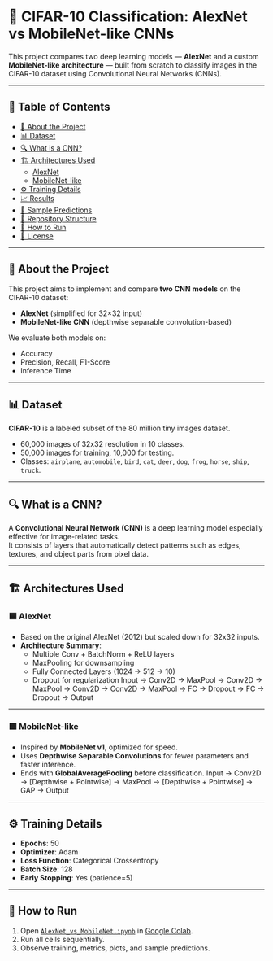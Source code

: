 # 🧠 CIFAR-10 Classification: AlexNet vs MobileNet-like CNNs

This project compares two deep learning models — **AlexNet** and a custom **MobileNet-like architecture** — built from scratch to classify images in the CIFAR-10 dataset using Convolutional Neural Networks (CNNs).

---

## 📌 Table of Contents

- [📖 About the Project](#-about-the-project)
- [📊 Dataset](#-dataset)
- [🔍 What is a CNN?](#-what-is-a-cnn)
- [🏗️ Architectures Used](#-architectures-used)
  - [AlexNet](#alexnet)
  - [MobileNet-like](#mobilenet-like)
- [⚙️ Training Details](#-training-details)
- [📈 Results](#-results)
- [🧪 Sample Predictions](#-sample-predictions)
- [📂 Repository Structure](#-repository-structure)
- [🚀 How to Run](#-how-to-run)
- [📝 License](#-license)

---

## 📖 About the Project

This project aims to implement and compare **two CNN models** on the CIFAR-10 dataset:
- **AlexNet** (simplified for 32×32 input)
- **MobileNet-like CNN** (depthwise separable convolution-based)

We evaluate both models on:
- Accuracy
- Precision, Recall, F1-Score
- Inference Time

---

## 📊 Dataset

**CIFAR-10** is a labeled subset of the 80 million tiny images dataset.  
- 60,000 images of 32x32 resolution in 10 classes.
- 50,000 images for training, 10,000 for testing.
- Classes: `airplane`, `automobile`, `bird`, `cat`, `deer`, `dog`, `frog`, `horse`, `ship`, `truck`.

---

## 🔍 What is a CNN?

A **Convolutional Neural Network (CNN)** is a deep learning model especially effective for image-related tasks.  
It consists of layers that automatically detect patterns such as edges, textures, and object parts from pixel data.

---

## 🏗️ Architectures Used

### 🟦 AlexNet
- Based on the original AlexNet (2012) but scaled down for 32x32 inputs.
- **Architecture Summary**:
  - Multiple Conv + BatchNorm + ReLU layers
  - MaxPooling for downsampling
  - Fully Connected Layers (1024 → 512 → 10)
  - Dropout for regularization
Input → Conv2D → MaxPool → Conv2D → MaxPool → Conv2D → Conv2D → MaxPool → FC → Dropout → FC → Dropout → Output

---

### 🟩 MobileNet-like
- Inspired by **MobileNet v1**, optimized for speed.
- Uses **Depthwise Separable Convolutions** for fewer parameters and faster inference.
- Ends with **GlobalAveragePooling** before classification.
Input → Conv2D → [Depthwise + Pointwise] → MaxPool → [Depthwise + Pointwise] → GAP → Output

---

## ⚙️ Training Details

- **Epochs**: 50  
- **Optimizer**: Adam  
- **Loss Function**: Categorical Crossentropy  
- **Batch Size**: 128  
- **Early Stopping**: Yes (patience=5)

---

## 🚀 How to Run

1. Open [`AlexNet_vs_MobileNet.ipynb`](./AlexNet_vs_MobileNet.ipynb) in [Google Colab](https://colab.research.google.com/).
2. Run all cells sequentially.
3. Observe training, metrics, plots, and sample predictions.



